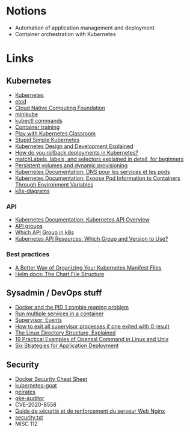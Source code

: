 # Notions

- Automation of application management and deployment
- Container orchestration with Kubernetes

# Links

## Kubernetes

- [Kubernetes](https://kubernetes.io/)
- [etcd](https://etcd.io/)
- [Cloud Native Computing Foundation](https://www.cncf.io/)
- [minikube](https://minikube.sigs.k8s.io/docs/)
- [kubectl commands](https://kubernetes.io/docs/reference/generated/kubectl/kubectl-commands)
- [Container training](https://container.training/)
- [Play with Kubernetes Classroom](https://training.play-with-kubernetes.com/)
- [Stupid Simple Kubernetes](https://levelup.gitconnected.com/stupid-simple-kubernetes-e509355fba3d)
- [Kubernetes Design and Development Explained](https://thenewstack.io/kubernetes-design-and-development-explained/)
- [How do you rollback deployments in Kubernetes?](https://learnk8s.io/kubernetes-rollbacks)
- [matchLabels, labels, and selectors explained in detail, for beginners](https://medium.com/@zwhitchcox/matchlabels-labels-and-selectors-explained-in-detail-for-beginners-d421bdd05362)
- [Persistent volumes and dynamic provisioning](https://cloud.google.com/kubernetes-engine/docs/concepts/persistent-volumes)
- [Kubernetes Documentation: DNS pour les services et les pods](https://kubernetes.io/fr/docs/concepts/services-networking/dns-pod-service/)
- [Kubernetes Documentation: Expose Pod Information to Containers Through Environment Variables](https://kubernetes.io/docs/tasks/inject-data-application/environment-variable-expose-pod-information/)
- [k8s-diagrams](https://github.com/cloudogu/k8s-diagrams)

### API

- [Kubernetes Documentation: Kubernetes API Overview](https://kubernetes.io/docs/reference/using-api/)
- [API groups](https://kubernetes.io/docs/reference/generated/kubernetes-api/v1.19/#-strong-api-groups-strong-)
- [Which API Group in k8s](https://stackoverflow.com/questions/57821065/which-api-group-in-k8s)
- [Kubernetes API Resources: Which Group and Version to Use?](https://akomljen.com/kubernetes-api-resources-which-group-and-version-to-use/)

### Best practices

- [A Better Way of Organizing Your Kubernetes Manifest Files](https://boxunix.com/2020/05/15/a-better-way-of-organizing-your-kubernetes-manifest-files/)
- [Helm docs: The Chart File Structure](https://helm.sh/docs/topics/charts/)

## Sysadmin / DevOps stuff

- [Docker and the PID 1 zombie reaping problem](https://blog.phusion.nl/2015/01/20/docker-and-the-pid-1-zombie-reaping-problem/)
- [Run multiple services in a container](https://docs.docker.com/config/containers/multi-service_container/)
- [Supervisor: Events](http://supervisord.org/events.html)
- [How to exit all supervisor processes if one exited with 0 result](https://serverfault.com/questions/760726/how-to-exit-all-supervisor-processes-if-one-exited-with-0-result)
- [The Linux Directory Structure, Explained](https://www.howtogeek.com/117435/htg-explains-the-linux-directory-structure-explained/)
- [19 Practical Examples of Openssl Command in Linux and Unix](https://sysaix.com/19-practical-examples-of-openssl-command-in-linux-and-unix)
- [Six Strategies for Application Deployment](https://thenewstack.io/deployment-strategies/)

## Security

- [Docker Security Cheat Sheet](https://cheatsheetseries.owasp.org/cheatsheets/Docker_Security_Cheat_Sheet.html)
- [kubernetes-goat](https://github.com/madhuakula/kubernetes-goat)
- [peirates](https://github.com/inguardians/peirates)
- [gke-auditor](https://github.com/google/gke-auditor)
- CVE-2020-8558
- [Guide de sécurité et de renforcement du serveur Web Nginx](https://geekflare.com/fr/nginx-webserver-security-hardening-guide/)
- [security.txt](https://tools.ietf.org/html/draft-foudil-securitytxt-11)
- MISC 112
